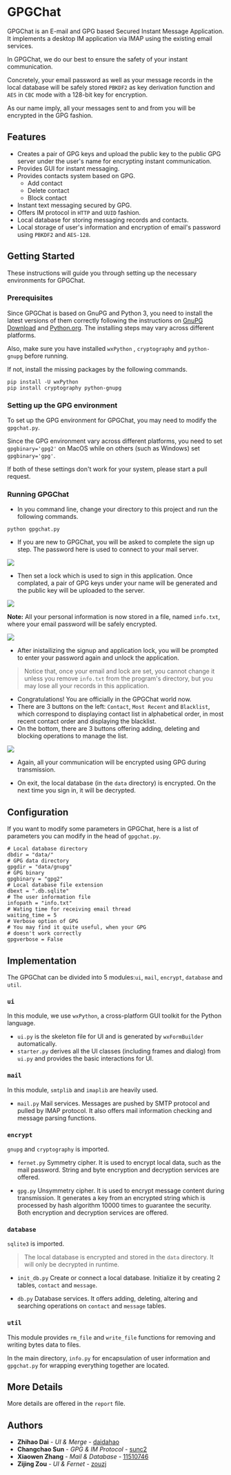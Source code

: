 # GPGChat

GPGChat is an E-mail and GPG based Secured Instant Message Application. It implements a desktop IM application via IMAP using the existing email services.

In GPGChat, we do our best to ensure the safety of your instant communication.

Concretely, your email password as well as your message records in the local database will be safely stored `PBKDF2` as key derivation function and `AES` in `CBC` mode with a 128-bit key for encryption.

As our name imply, all your messages sent to and from you will be encrypted in the GPG fashion.

## Features

- Creates a pair of GPG keys and upload the public key to the public GPG server under the user's name for encrypting instant communication.
- Provides GUI for instant messaging.
- Provides contacts system based on GPG.
  - Add contact
  - Delete contact
  - Block contact
- Instant text messaging secured by GPG.
- Offers IM protocol in `HTTP` and `UUID` fashion.
- Local database for storing messaging records and contacts.
- Local storage of user's information and encryption of email's password using `PBKDF2` and `AES-128`.

## Getting Started

These instructions will guide you through setting up the necessary environments for GPGChat.

### Prerequisites

Since GPGChat is based on GnuPG and Python 3, you need to install the latest versions of them correctly following the instructions on [GnuPG Download](https://www.gnupg.org/download/index.html) and [Python.org](https://www.python.org). The installing steps may vary across different platforms.

Also, make sure you have installed `wxPython` , `cryptography` and `python-gnupg` before running.

If not, install the missing packages by the following commands.

```
pip install -U wxPython
pip install cryptography python-gnupg
```

### Setting up the GPG environment

To set up the GPG environment for GPGChat, you may need to modify the `gpgchat.py`.

Since the GPG environment vary across different platforms, you need to set `gpgbinary='gpg2'` on MacOS while on others (such as Windows) set `gpgbinary='gpg'`.

If both of these settings don't work for your system, please start a pull request.

### Running GPGChat

* In you command line, change your directory to this project and run the following commands.

```
python gpgchat.py
```

* If you are new to GPGChat, you will be asked to complete the sign up step. The password here is used to connect to your mail server.

![](./img/signUp.png)

* Then set a lock which is used to sign in this application. Once complated, a pair of GPG keys under your name will be generated and the public key will be uploaded to the server.

![](./img/lock.png)

**Note:** All your personal information is now stored in a file, named `info.txt`, where your email password will be safely encrypted.

![](./img/infoPath.png)

* After inistailizing the signup and application lock, you will be prompted to enter your password again and unlock the application.

> Notice that, once your email and lock are set, you cannot change it unless you remove `info.txt` from the program's directory, but you may lose all your records in this application.

* Congratulations! You are officially in the GPGChat world now.
* There are 3 buttons on the left: `Contact`, `Most Recent` and `Blacklist`, which correspond to displaying contact list in alphabetical order, in most recent contact order and displaying the blacklist.
* On the bottom, there are 3 buttons offering adding, deleting and blocking operations to manage the list.

![](./img/send.png)

* Again, all your communication will be encrypted using GPG during transmission.

* On exit, the local database (in the `data` directory) is encrypted. On the next time you sign in, it will be decrypted.

## Configuration

If you want to modify some parameters in GPGChat, here is a list of parameters you can modify in the head of `gpgchat.py`.

```
# Local database directory
dbdir = "data/"
# GPG data directory
gpgdir = "data/gnupg"
# GPG binary
gpgbinary = "gpg2"
# Local database file extension
dbext = ".db.sqlite"
# The user information file
infopath = "info.txt"
# Wating time for receiving email thread
waiting_time = 5
# Verbose option of GPG
# You may find it quite useful, when your GPG
# doesn't work correctly
gpgverbose = False
```

## Implementation

The GPGChat can be divided into 5 modules:`ui`, `mail`, `encrypt`, `database` and `util`.

### `ui`

In this module, we use `wxPython`, a cross-platform GUI toolkit for the Python language.

- `ui.py` is the skeleton file for UI and is generated by `wxFormBuilder` automatically.
- `starter.py` derives all the UI classes (including frames and dialog) from `ui.py` and provides the basic interactions for UI.

### `mail`

In this module, `smtplib` and `imaplib` are heavily used.

- `mail.py`
Mail services. Messages are pushed by SMTP protocol and pulled by IMAP protocol. It also offers mail information checking and message parsing functions.

### `encrypt`

`gnupg` and `cryptography` is imported.

- `fernet.py`
Symmetry cipher. It is used to encrypt local data, such as the mail password. String and byte encryption and decryption services are offered.

- `gpg.py`
Unsymmetry cipher. It is used to encrypt message content during transmission. It generates a key from an encrypted string which is processed by hash algorithm 10000 times to guarantee the security. Both encryption and decryption services are offered.

### `database`

`sqlite3` is imported.

> The local database is encrypted and stored in the `data` directory. It will only be decrypted in runtime.

- `init_db.py`
Create or connect a local database. Initialize it by creating 2 tables, `contact` and `message`.

- `db.py`
Database services. It offers adding, deleting, altering and searching operations on `contact` and `message` tables.

### `util`

This module provides `rm_file` and `write_file` functions for removing and writing bytes data to files.

In the main directory, `info.py` for encapsulation of user information and `gpgchat.py` for wrapping everything together are located.

## More Details
More details are offered in the `report` file.

## Authors

* **Zhihao Dai** - *UI & Merge* - [daidahao](https://github.com/daidahao)
* **Changchao Sun** - *GPG & IM Protocol* - [sunc2](https://github.com/sunc2)
* **Xiaowen Zhang** - *Mail & Database* - [11510746](https://github.com/11510746)
* **Zijing Zou** - *UI & Fernet* - [zouzj](emm...)
